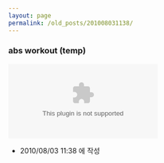 ```yaml
---
layout: page
permalink: /old_posts/201008031138/
---
```


### abs workout (temp)

<object align="middle" classid="clsid:d27cdb6e-ae6d-11cf-96b8-444553540000" codebase="pub/shockwave/cabs/flash/swflash.cab#version=8,0,0,0" height="399" type="application/x-shockwave-flash" width="502"><param name="_cx" value="5080"/><param name="_cy" value="5080"/><param name="FlashVars" value=""/><param name="Movie" value="http://flvs.daum.net/flvPlayer.swf?vid=XRnG12sL0S8$"/><param name="Src" value="http://flvs.daum.net/flvPlayer.swf?vid=XRnG12sL0S8$"/><param name="WMode" value="Window"/><param name="Play" value="-1"/><param name="Loop" value="-1"/><param name="Quality" value="High"/><param name="SAlign" value=""/><param name="Menu" value="-1"/><param name="Base" value=""/><param name="AllowScriptAccess" value=""/><param name="Scale" value="ShowAll"/><param name="DeviceFont" value="0"/><param name="EmbedMovie" value="0"/><param name="BGColor" value="000000"/><param name="SWRemote" value=""/><param name="MovieData" value=""/><param name="SeamlessTabbing" value="1"/><param name="Profile" value="0"/><param name="ProfileAddress" value=""/><param name="ProfilePort" value="0"/><param name="AllowNetworking" value="all"/><param name="AllowFullScreen" value="false"/><embed allowfullscreen="'true'" allowscriptaccess="'always'" bgcolor="'#000000'" height="'399px'" src="'http://flvs.daum.net/flvPlayer.swf?vid=XRnG12sL0S8$'" type="'application/x-shockwave-flash'" width="'502px'"/></object>






- 2010/08/03 11:38 에 작성